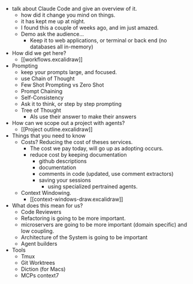 - talk about Claude Code and give an overview of it.
	- how did it change you mind on things.
	- it has kept me up at night.
	- I found this a couple of weeks ago, and im just amazed.
	- Demo ask the audience...
		- Keep it to web applications, or terminal or back end (no databases all in-memory)
- How did we get here?
	- [[workflows.excalidraw]]
- Prompting
	- keep your prompts large, and focused.
	- use Chain of Thought
	- Few Shot Prompting vs Zero Shot
	- Prompt Chaining
	- Self-Consistency
	- Ask it to think, or step by step prompting
	- Tree of Thought
		- AIs use their answer to make their answers
- How can we scope out a project with agents?
	- [[Project outline.excalidraw]]
- Things that you need to know
	- Costs?  Reducing the cost of theses services.
		- The cost we pay today, will go up as adopting occurs.
		- reduce cost by keeping documentation
			- github descriptions
			- documentation
			- comments in code (updated, use comment extractors)
			- saving your sessions
				- using specialized pertrained agents.
	- Context Windowing.
		- [[context-windows-draw.excalidraw]]
- What does this mean for us?
	- Code Reviewers
	- Refactoring is going to be more important.
	- microservers are going to be more important (domain specific) and low coupling.
	- Architecture of the System is going to be important
	- Agent builders
- Tools
	- Tmux
	- Git Worktrees
	- Diction (for Macs)
	- MCPs context7